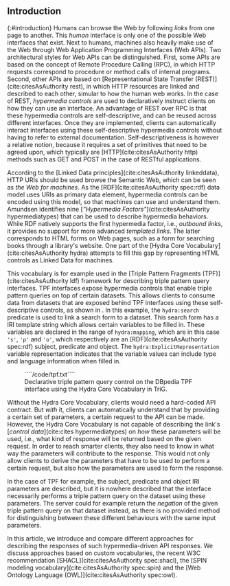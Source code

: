 ## Introduction
{:#introduction}
Humans can browse the Web by following _links_ from one page to another.
This _human_ interface is only one of the possible Web interfaces that exist.
Next to humans, machines also heavily make use of the Web
through Web Application Programming Interfaces (Web APIs).
Two architectural styles for Web APIs can be distinguished.
First, some APIs are based on the concept of Remote Procedure Calling (RPC),
in which HTTP requests correspond to procedure or method calls of internal programs.
Second, other APIs are based on [Representational State Transfer (REST)](cite:citesAsAuthority rest),
in which HTTP resources are linked and described to each other,
simular to how the human web works.
In the case of REST, _hypermedia controls_ are used to declaratively instruct clients
on how they can use an interface.
An advantage of REST over RPC is that these hypermedia controls
are self-descriptive, and can be reused across different interfaces.
Once they are implemented, clients can automatically interact interfaces
using these self-descriptive hypermedia controls
without having to refer to external documentation.
Self-descriptiveness is however a relative notion,
because it requires a set of primitives that need to be agreed upon,
which typically are [HTTP](cite:citesAsAuthority http) methods such as GET and POST in the case of RESTful applications.

According to the [Linked Data principles](cite:citesAsAuthority linkeddata),
HTTP URIs should be used browse the Semantic Web, which can be seen as _the Web for machines_.
As the [RDF](cite:citesAsAuthority spec:rdf) data model uses URIs as primary data element,
hypermedia controls can be encoded using this model, so that machines can use and understand them.
Amundsen identifies nine [_"Hypermedia Factors"_](cite:citesAsAuthority hypermediatypes)
that can be used to describe hypermedia behaviors.
While RDF natively supports the first hypermedia factor, i.e., _outbound links_,
it provides no support for more advanced _templated links_.
The latter corresponds to HTML forms on Web pages, such as a form for searching books through a library's website.
One part of the [Hydra Core Vocabulary](cite:citesAsAuthority hydra) attempts to fill this gap
by representing HTML controls as Linked Data for machines.

This vocabulary is for example used in the [Triple Pattern Fragments (TPF)](cite:citesAsAuthority ldf) framework
for describing triple pattern query interfaces.
TPF interfaces expose hypermedia controls that enable triple pattern queries on top of certain datasets.
This allows clients to consume data from datasets that are exposed behind TPF interfaces using these self-descriptive controls,
as shown in [](#tpf-controls).
In this example, the `hydra:search` predicate is used to link a search form to a dataset.
This search form has a IRI template string which allows certain variables to be filled in.
These variables are declared in the range of `hydra:mapping`,
which are in this case `'s'`, `'p'` and `'o'`, which respectively are an
[RDF](cite:citesAsAuthority spec:rdf) subject, predicate and object.
The `hydra:ExplicitRepresentation` variable representation indicates that the variable values
can include type and language information when filled in.

<figure id="tpf-controls" class="listing">
````/code/tpf.txt````
<figcaption markdown="block">
Declarative triple pattern query control on the DBpedia TPF interface using the Hydra Core Vocabulary in TriG.
</figcaption>
</figure>

Without the Hydra Core Vocabulary, clients would need a hard-coded API contract.
But _with_ it, clients can automatically understand that by providing a certain set of parameters,
a certain request to the API can be made.
However, the Hydra Core Vocabulary is not capable of describing the link's [_control data_](cite:cites hypermediatypes)
on _how_ these parameters will be used,
i.e., what kind of response will be returned based on the given request.
In order to reach smarter clients, they also need to know in what way the parameters
will contribute to the response.
This would not only allow clients to derive the parameters that have to be used to perform a certain request,
but also how the parameters are used to form the response.

In the case of TPF for example, the subject, predicate and object IRI parameters are described,
but it is nowhere described that the interface necessarily performs a triple pattern query on the dataset using these parameters.
The server could for example return the _negation_ of the given triple pattern query on that dataset instead,
as there is no provided method for distinguishing between these different behaviours with the same input parameters.

In this article, we introduce and compare different approaches
for describing the responses of such hypermedia-driven API responses.
We discuss approaches based on custom vocabularies,
the recent W3C recommendation [SHACL](cite:citesAsAuthority spec:shacl),
the [SPIN modeling vocabulary](cite:citesAsAuthority spec:spin)
and the [Web Ontology Language (OWL)](cite:citesAsAuthority spec:owl).
